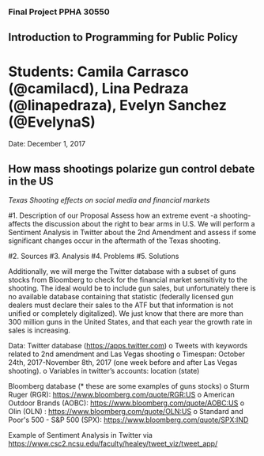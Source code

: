 ### **Final Project PPHA 30550**
## Introduction to Programming for Public Policy
# Students: Camila Carrasco (@camilacd), Lina Pedraza (@linapedraza), Evelyn Sanchez (@EvelynaS)
Date: December 1, 2017

## How mass shootings polarize gun control debate in the US
*Texas Shooting effects on social media and financial markets*

#1. Description of our Proposal
Assess how an extreme event -a shooting- affects the discussion about the right to bear arms in U.S. We will perform a Sentiment Analysis in Twitter about the 2nd Amendment and assess if some significant changes occur in the aftermath of the Texas shooting. 

#2. Sources
#3. Analysis
#4. Problems
#5. Solutions

Additionally, we will merge the Twitter database with a subset of guns stocks from Bloomberg to check for the financial market sensitivity to the shooting. The ideal would be to include gun sales, but unfortunately there is no available database containing that statistic (federally licensed gun dealers must declare their sales to the ATF but that information is not unified or completely digitalized). We just know that there are more than 300 million guns in the United States, and that each year the growth rate in sales is increasing.

Data:
Twitter database (https://apps.twitter.com)
o   Tweets with keywords related to 2nd amendment and Las Vegas shooting
o   Timespan: October 24th, 2017-November 8th, 2017 (one week before and after Las Vegas shooting).
o   Variables in twitter’s accounts: location (state)

Bloomberg database (* these are some examples of guns stocks)
o   Sturm Ruger (RGR): https://www.bloomberg.com/quote/RGR:US 
o   American Outdoor Brands (AOBC): https://www.bloomberg.com/quote/AOBC:US 
o   Olin (OLN) : https://www.bloomberg.com/quote/OLN:US
o   Standard and Poor's 500 - S&P 500 (SPX): https://www.bloomberg.com/quote/SPX:IND

Example of Sentiment Analysis in Twitter via https://www.csc2.ncsu.edu/faculty/healey/tweet_viz/tweet_app/ 


